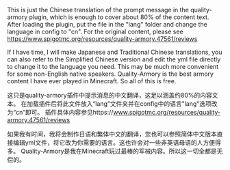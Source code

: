 This is just the Chinese translation of the prompt message in the quality-armory plugin, which is enough to cover about 80% of the content text.
After loading the plugin, put the file in the "lang" folder and change the language in config to "cn".
For the original content, please see https://www.spigotmc.org/resources/quality-armory.47561/reviews

If I have time, I will make Japanese and Traditional Chinese translations, you can also refer to the Simplified Chinese version and edit the yml file directly to change it to the language you need. This may be much more convenient for some non-English native speakers.
Quality-Armory is the best armory content I have ever played in Minecraft. So all of this is free.



这只是quality-armory插件中提示消息的中文翻译，这足以涵盖约80%的内容文本。
在加载插件后将此文件放入“lang”文件夹并在config中的语言"lang"选项改为“cn”即可。
插件具体内容参见https://www.spigotmc.org/resources/quality-armory.47561/reviews

如果我有时间，我将会制作日语和繁体中文的翻译，您也可以参照简体中文版本直接编辑yml文件，将它改为你需要的语言。这也许会对一些非英语母语的人方便得多。
Quality-Armory是我在Minecraft玩过最棒的军械内容。所以这一切全都是无偿的。
